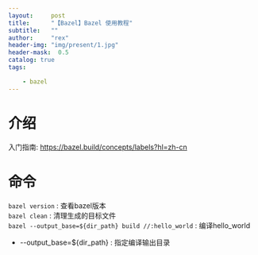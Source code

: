 ```yaml
---
layout:     post
title:      "【Bazel】Bazel 使用教程"
subtitle:   ""
author:     "rex"
header-img: "img/present/1.jpg"
header-mask:  0.5
catalog: true
tags:

    - bazel
---
```


# 介绍
入门指南: https://bazel.build/concepts/labels?hl=zh-cn

# 命令
`bazel version` : 查看bazel版本     
`bazel clean` : 清理生成的目标文件      
`bazel --output_base=${dir_path} build //:hello_world` : 编译hello_world        
* --output_base=${dir_path} : 指定编译输出目录

